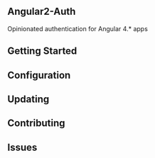 ## Angular2-Auth

Opinionated authentication for Angular 4.* apps

## Getting Started



## Configuration



## Updating



## Contributing



## Issues



